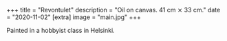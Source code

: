 +++
title = "Revontulet"
description = "Oil on canvas. 41 cm ⨯ 33 cm."
date = "2020-11-02"
[extra]
image = "main.jpg"
+++

Painted in a hobbyist class in Helsinki.
